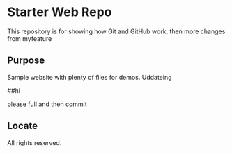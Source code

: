 # Starter Web Repo

This repository is for showing how Git and GitHub work, then more changes from myfeature

## Purpose

Sample website with plenty of files for demos. Uddateing

##hi

please full and then commit

## Locate
All rights reserved.